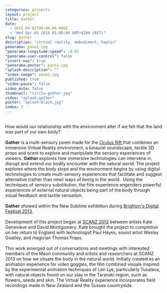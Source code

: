 ```yaml
---
categories: projects
layout: project
title: Gather
date: 
  - 2015-04-01T00:00:00.000Z
  - "Wed Apr 01 2015 01:00:00 GMT+0100 (BST)"
slug: gather
description: "virtual reality, embodiment, haptic"
panorama: pano1.jpg
"panorama-longitude-speed": -0.01
"panorama-user-control": false
"invert-nav": true
"panorama-poster": pano1.jpg
"splash-description": ""
"index-image": pano1.jpg
published: true
"video-pause": false
video_mute: false
thumbnail: "circle-gather.jpg"
video: "splash-gather"
poster: "splash-black.jpg"
index: 7
---
```



<br>
How would our relationship with the environment alter if we felt that the land was part of our own body?<br>
<br>
<b>Gather</b> is a multi-sensory poem made for the <a href="http://www.oculusvr.com/" target="_blank">Oculus Rift </a> that combines an immersive Virtual Reality environment, a binaural soundscape, tactile 3D props and scent to explore and manipulate the sensory experiences of viewers. <b>Gather </b>explores how immersive technologies can intervene in, disrupt and extend our bodily encounter with the natural world. The project explores where the body stops and the environment begins by using digital technologies to create multi-sensory experiences that facilitate and suggest alternative (rather than new) ways of being in the world.&nbsp; Using the techniques of sensory substitution, the film experience engenders powerful experiences of external natural objects being part of the body through visual feedback and tactile sensation. <br>
<br>
<b>Gather</b> showed within the New Sublime exhibition during <a href="http://www.brightondigitalfestival.co.uk/" target="_blank">Brighton's Digital Festival 2013</a>. <br>
<br>
Development of this project began at <a href="http://www.intercreate.org/" target="_blank">SCANZ 2013</a> between artists Kate Genevieve and David Montgomery.   Kate brought the project to completion on her return to England with technologist Paul Hayes, sound artist Wesley Goatley,  and magician Thomas Fraps. <br>
<br>
This work emerged out of conversations and meetings with interested members of the Maori community and artists and researchers at SCANZ 2013 on how we situate the body in the natural world.  Initially created as an animation experience for video goggles, the film combined visuals inspired by the experimental animation techniques of Len Lye, particularly Tusalava, with natural objects found on our stay in the Taranaki region, such as flowers, seeds and skin.  The Virtual Reality experience incorporates field recordings made in New Zealand and the Sussex countryside.